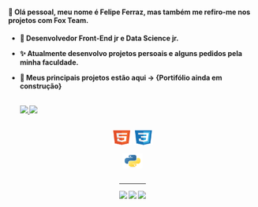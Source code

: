 <h4>👋 Olá pessoal, meu nome é Felipe Ferraz, mas também me refiro-me nos projetos com Fox Team.<h4/>

- 🔭 Desenvolvedor Front-End jr e Data Science jr.

- ✨ Atualmente desenvolvo projetos persoais e alguns pedidos pela minha faculdade.
 
- 🌱 Meus principais projetos estão aqui -> {Portifólio ainda em construção}
  
  <div width="100%"><br>
      <a href="https://github.com/FelipeFerraz4">
      <img heigth="180px" width="50%" src="https://github-readme-stats.vercel.app/api?username=FelipeFerraz4&show_icons=true&theme=tokyonight"/>
      <img heigth="160px" width="45%" src="https://github-readme-stats.vercel.app/api/top-langs/?username=FelipeFerraz4&layout=compact&theme=tokyonight"/>
       <a/>
  <div/>


<div align="center" id="tecnologias_domino" style="display:block">
  
  <div id="desenvolvimento_web" style="display: inline-block"><br>
   <!--⚡
    <img align="center" alt="Rafa-Js" height="30" width="40" src="https://raw.githubusercontent.com/devicons/devicon/master/icons/javascript/javascript-plain.svg">
   -->
    <img align="center" alt="Rafa-HTML" height="30" width="40" src="https://raw.githubusercontent.com/devicons/devicon/master/icons/html5/html5-original.svg">
    <img align="center" alt="Rafa-CSS" height="30" width="40" src="https://raw.githubusercontent.com/devicons/devicon/master/icons/css3/css3-original.svg">
  <div/>
    
  <div id="data_science" style="display: inline-block"><br>
    <img align="center" alt="Rafa-Python" height="30" width="40" src="https://raw.githubusercontent.com/devicons/devicon/master/icons/python/python-original.svg">
  <div/>
    
</div>
        
        
<div><br><hr>
  <a href="mailto:ferraz.felipe.pro@gmail.com" target="_blank"><img src="https://img.shields.io/badge/Gmail-D14836?style=for-the-badge&logo=gmail&logoColor=white"/><a/>
  <a href="https://www.linkedin.com/in/felipe-ferraz-006b48260/" target="_blank"><img src="https://img.shields.io/badge/LinkedIn-0077B5?style=for-the-badge&logo=linkedin&logoColor=white"/><a/>
  <a href="https://www.instagram.com/felipeferraz_8/" target="_blank"><img src="https://img.shields.io/badge/Instagram-E4405F?style=for-the-badge&logo=instagram&logoColor=white"/><a/>
<div/>
       
